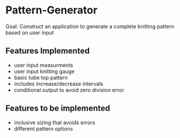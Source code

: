 # Pattern-Generator
Goal: Construct an application to generate a complete knitting pattern based on user input

## Features Implemented
- user input measurments
- user input knitting gauge
- basic tube top pattern
- includes increase/decrease intervals
- conditional output to avoid zero division error

## Features to be implemented
- inclusive sizing that avoids errors
- different pattern options
